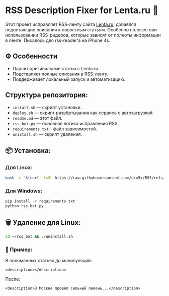 # RSS Description Fixer for Lenta.ru 📰
Этот проект исправляет RSS-ленту сайта [Lenta.ru](https://lenta.ru), добавляя недостающие описания к новостным статьям. Особенно полезен при использовании RSS-ридеров, которые зависят от полноты информации в ленте.
Писалось для rss-reader'a на iPhone 4s.



## ⚙️ Особенности

- Парсит оригинальные статьи с Lenta.ru .
- Подставляет полные описания в RSS-ленту.
- Поддерживает локальный запуск и автоматизацию.


## Структура репозитория:
- `install.sh` — скрипт установки.
- `deploy.sh` — скрипт развёртывания как сервиса с автозагрузкой.
- `readme.md` — этот файл.
- `rss_bot.py` — основная логика исправления RSS.
- `requirements.txt` - файл зависимостей.
- `unistall.sh` — скрипт удаления.



## 📦 Установка:
### Для Linux:
```bash
bash -c "$(curl -fsSL https://raw.githubusercontent.com/dim5x/RSS/refs/heads/master/install.sh)"
```
### Для Windows:
```bash
pip install -r requirements.txt
python rss_bot.py
```
## 🗑️ Удаление для Linux:
```bash
cd ~/rss_bot && ./uninstall.sh
```


### 📌 Пример:
В поломанных статьях до манипуляций:
```
<description></description>
```
После:
```
<description>В Москве прошёл сильный ливень...</description>
```